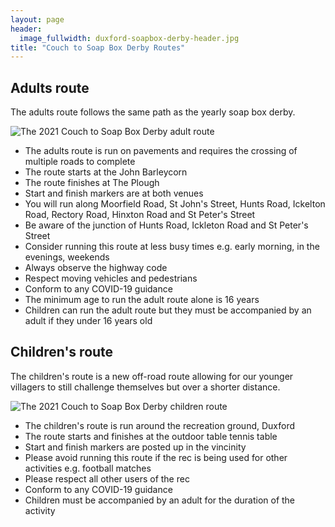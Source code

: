 ```yaml
---
layout: page
header:
  image_fullwidth: duxford-soapbox-derby-header.jpg
title: "Couch to Soap Box Derby Routes"
---
```


## Adults route

The adults route follows the same path as the yearly soap box derby.

![The 2021 Couch to Soap Box Derby adult route][adults]

- The adults route is run on pavements and requires the crossing of multiple roads to complete
- The route starts at the John Barleycorn
- The route finishes at The Plough
- Start and finish markers are at both venues
- You will run along Moorfield Road, St John's Street, Hunts Road, Ickelton Road, Rectory Road, Hinxton Road and St Peter's Street
- Be aware of the junction of Hunts Road, Ickleton Road and St Peter's Street
- Consider running this route at less busy times e.g. early morning, in the evenings, weekends
- Always observe the highway code
- Respect moving vehicles and pedestrians 
- Conform to any COVID-19 guidance 
- The minimum age to run the adult route alone is 16 years
- Children can run the adult route but they must be accompanied by an adult if they under 16 years old

## Children's route

The children's route is a new off-road route allowing for our younger villagers to still challenge themselves but over a shorter distance.

![The 2021 Couch to Soap Box Derby children route][kids]

- The children's route is run around the recreation ground, Duxford
- The route starts and finishes at the outdoor table tennis table
- Start and finish markers are posted up in the vincinity
- Please avoid running this route if the rec is being used for other activities e.g. football matches
- Please respect all other users of the rec
- Conform to any COVID-19 guidance 
- Children must be accompanied by an adult for the duration of the activity

[adults]: {{site.url}}{{site.baseurl}}/images/adults_route_c2sbd.png
[kids]: {{site.url}}{{site.baseurl}}/images/childrens_route_c2sbd.png
